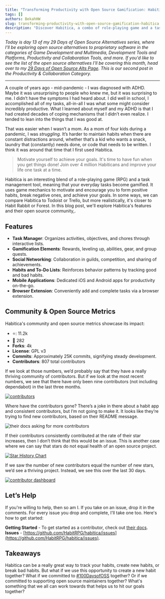 ```yaml
---
title: "Transforming Productivity with Open Source Gamification: Habitica"
tags: []
authors: BekahHW
slug: transforming-productivity-with-open-source-gamification-habitica
description: "Discover Habitica, a combo of role-playing game and a task manager designed to help you build positive habits, break negatives ones, and achieve your goals. Explore its features, community, and open-source potential while learning how you can contribute to its growth."
---
```

*Today is day 13 of my 29 Days of Open Source Alternatives series, where I'll be exploring open source alternatives to proprietary software in the categories of Game Development and Multimedia, Development Tools and Platforms, Productivity and Collaboration Tools, and more. If you'd like to see the list of the open source alternatives I'll be covering this month, head over to my [29 Days of Open Source Alts Page](https://oss.fyi/oss-alts). This is our second post in the Productivity & Collaboration Category.* 

<hr/>

A couple of years ago - mid-pandemic - I was diagnosed with ADHD. Maybe it was unsurprising to people who knew me, but it was surprising to me. I didn’t have the symptoms I had heard about. I did well in school, I accomplished all of my tasks, all-in-all I was what some might consider incredibly productive. What I learned about myself and my ADHD is that I had created decades of coping mechanisms that I didn’t even realize. I tended to lean into the things that I was good at. 

<!-- truncate -->


That was easier when I wasn’t a mom. As a mom of four kids during a pandemic, I was *struggling.* It’s harder to maintain habits when there are constant distractions around, whether that’s a kid who wants a snack, laundry that (constantly) needs done, or code that needs to be written. I think it was around that time that I first used Habitica. 

> Motivate yourself to achieve your goals. It's time to have fun when you get things done! Join over 4 million Habiticans and improve your life one task at a time.

Habitica is an interesting blend of a role-playing game (RPG) and a task management tool, meaning that your everyday tasks become gamified. It uses game mechanics to motivate and encourage you to form positive habits, break negative ones, and achieve your goals. In some ways, we can compare Habitica to Todoist or Trello, but more realistically, it's closer to Habit Rabbit or Forest. In this blog post, we'll explore Habitica's features and their open source community,.

## Features

- **Task Manager**: Organizes activities, objectives, and chores through interactive lists.
- **Gamification Elements**: Rewards, leveling up, abilities, gear, and group quests.
- **Social Networking**: Collaboration in guilds, competition, and sharing of achievements.
- **Habits and To-Do Lists**: Reinforces behavior patterns by tracking good and bad habits.
- **Mobile Applications**: Dedicated iOS and Android apps for productivity on-the-go.
- **Browser Extension**: Conveniently add and complete tasks via a browser extension.

## Community & Open Source Metrics

Habitica's community and open source metrics showcase its impact:

- :star:: 11.2k
- :eyes: 282
- **Forks**: 4k
- **License**: GPL v3
- **Commits**: Approximately 25K commits, signifying steady development.
- **Contributors**: 807 total contributors

If we look at those numbers, we’d probably say that they have a really thriving community of contributors. But if we look at the most recent numbers, we see that there have only been nine contributors (not including dependabot) in the last three months. 


[![contributors](https://dev-to-uploads.s3.amazonaws.com/uploads/articles/r46kzxo17yefrj2da2rm.png)](https://app.opensauced.pizza/pages/BekahHW/1200/contributors?range=30)

Where have the contributors gone? There’s a joke in there about a habit app and consistent contributors, but I’m not going to make it. It looks like they’re trying to find new contributors, based on their README message.

![their docs asking for more contributors](https://dev-to-uploads.s3.amazonaws.com/uploads/articles/am5melzaj9up7tqd6r2r.png)

If their contributors consistently contributed at the rate of their star increases, then I don’t think that this would be an issue. This is another case where we can say that stars do not equal health of an open source project. 

[![Star History Chart](https://api.star-history.com/svg?repos=HabitRPG/habitica&type=Date)](https://star-history.com/#HabitRPG/habitica&Date)

If we saw the number of new contributors equal the number of new stars, we’d see a thriving project. Instead, we see this over the last 30 days.

[![contributor dashboard](https://dev-to-uploads.s3.amazonaws.com/uploads/articles/a5n8cx9sfim83piesrqg.png)](https://app.opensauced.pizza/pages/BekahHW/1200/contributors?range=30)

## Let’s Help

If you're willing to help, then so am I. If you take on an issue, drop it in the comments. For every issue you drop and complete, I'll take one too. Here's how to get started:

**Getting Started** - To get started as a contributor, check out [their docs](https://github.com/HabitRPG/habitica). 
**Issues** - [https://github.com/HabitRPG/habitica/issues](https://github.com/HabitRPG/habitica/issues).

## Takeaways

Habitica can be a really great way to track your habits, create new habits, or break bad habits. But what if we use this opportunity to create a new habit together? What if we committed to [#100DaysofOSS](https://oss.fyi/100days) together? Or if we committed to supporting open source maintainers together? What's something that we all can work towards that helps us to hit our goals together?


